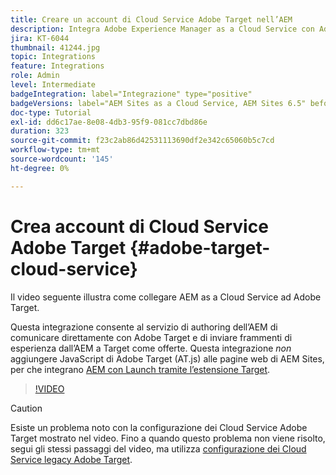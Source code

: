 ```yaml
---
title: Creare un account di Cloud Service Adobe Target nell’AEM
description: Integra Adobe Experience Manager as a Cloud Service con Adobe Target utilizzando l’autenticazione Cloud Service e Adobe IMS.
jira: KT-6044
thumbnail: 41244.jpg
topic: Integrations
feature: Integrations
role: Admin
level: Intermediate
badgeIntegration: label="Integrazione" type="positive"
badgeVersions: label="AEM Sites as a Cloud Service, AEM Sites 6.5" before-title="false"
doc-type: Tutorial
exl-id: dd6c17ae-8e08-4db3-95f9-081cc7dbd86e
duration: 323
source-git-commit: f23c2ab86d42531113690df2e342c65060b5c7cd
workflow-type: tm+mt
source-wordcount: '145'
ht-degree: 0%

---
```


# Crea account di Cloud Service Adobe Target {#adobe-target-cloud-service}

Il video seguente illustra come collegare AEM as a Cloud Service ad Adobe Target.

Questa integrazione consente al servizio di authoring dell’AEM di comunicare direttamente con Adobe Target e di inviare frammenti di esperienza dall’AEM a Target come offerte.  Questa integrazione *non* aggiungere JavaScript di Adobe Target (AT.js) alle pagine web di AEM Sites, per che integrano [AEM con Launch tramite l’estensione Target](../experience-platform/data-collection/tags/connect-aem-tag-property-using-ims.md).

>[!VIDEO](https://video.tv.adobe.com/v/41244?quality=12&learn=on)

>[!CAUTION]
>
>Esiste un problema noto con la configurazione dei Cloud Service Adobe Target mostrato nel video. Fino a quando questo problema non viene risolto, segui gli stessi passaggi del video, ma utilizza [configurazione dei Cloud Service legacy Adobe Target](https://experienceleague.adobe.com/docs/experience-manager-learn/aem-target-tutorial/aem-target-implementation/using-aem-cloud-services.html).
